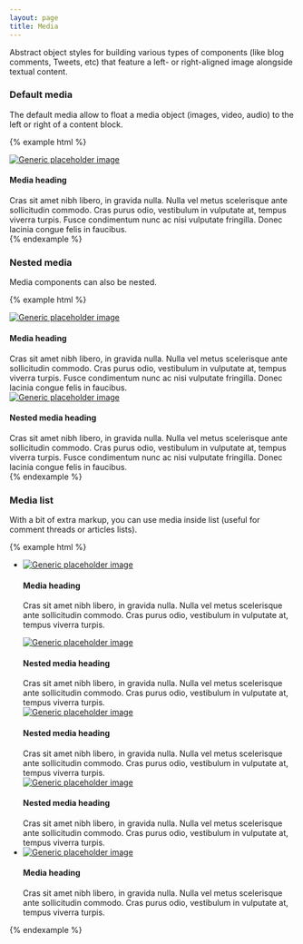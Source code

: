 ```yaml
---
layout: page
title: Media
---
```


Abstract object styles for building various types of components (like blog comments, Tweets, etc) that feature a left- or right-aligned image alongside textual content.

### Default media

The default media allow to float a media object (images, video, audio) to the left or right of a content block.

{% example html %}
<div class="media">
  <a class="pull-left" href="#">
    <img class="media-object" data-src="holder.js/64x64" alt="Generic placeholder image">
  </a>
  <div class="media-body">
    <h4 class="media-heading">Media heading</h4>
    Cras sit amet nibh libero, in gravida nulla. Nulla vel metus scelerisque ante sollicitudin commodo. Cras purus odio, vestibulum in vulputate at, tempus viverra turpis. Fusce condimentum nunc ac nisi vulputate fringilla. Donec lacinia congue felis in faucibus.
  </div>
</div>
{% endexample %}

### Nested media

Media components can also be nested.

{% example html %}
<div class="media">
  <a class="pull-left" href="#">
    <img class="media-object" data-src="holder.js/64x64" alt="Generic placeholder image">
  </a>
  <div class="media-body">
    <h4 class="media-heading">Media heading</h4>
    Cras sit amet nibh libero, in gravida nulla. Nulla vel metus scelerisque ante sollicitudin commodo. Cras purus odio, vestibulum in vulputate at, tempus viverra turpis. Fusce condimentum nunc ac nisi vulputate fringilla. Donec lacinia congue felis in faucibus.
    <div class="media">
      <a class="pull-left" href="#">
        <img class="media-object" data-src="holder.js/64x64" alt="Generic placeholder image">
      </a>
      <div class="media-body">
        <h4 class="media-heading">Nested media heading</h4>
        Cras sit amet nibh libero, in gravida nulla. Nulla vel metus scelerisque ante sollicitudin commodo. Cras purus odio, vestibulum in vulputate at, tempus viverra turpis. Fusce condimentum nunc ac nisi vulputate fringilla. Donec lacinia congue felis in faucibus.
      </div>
    </div>
  </div>
</div>
{% endexample %}

### Media list

With a bit of extra markup, you can use media inside list (useful for comment threads or articles lists).

{% example html %}
<ul class="media-list">
  <li class="media">
    <a class="pull-left" href="#">
      <img class="media-object" data-src="holder.js/64x64" alt="Generic placeholder image">
    </a>
    <div class="media-body">
      <h4 class="media-heading">Media heading</h4>
      <p>Cras sit amet nibh libero, in gravida nulla. Nulla vel metus scelerisque ante sollicitudin commodo. Cras purus odio, vestibulum in vulputate at, tempus viverra turpis.</p>
      <!-- Nested media object -->
      <div class="media">
        <a class="pull-left" href="#">
          <img class="media-object" data-src="holder.js/64x64" alt="Generic placeholder image">
        </a>
        <div class="media-body">
          <h4 class="media-heading">Nested media heading</h4>
          Cras sit amet nibh libero, in gravida nulla. Nulla vel metus scelerisque ante sollicitudin commodo. Cras purus odio, vestibulum in vulputate at, tempus viverra turpis.
          <!-- Nested media object -->
          <div class="media">
            <a class="pull-left" href="#">
              <img class="media-object" data-src="holder.js/64x64" alt="Generic placeholder image">
            </a>
            <div class="media-body">
              <h4 class="media-heading">Nested media heading</h4>
              Cras sit amet nibh libero, in gravida nulla. Nulla vel metus scelerisque ante sollicitudin commodo. Cras purus odio, vestibulum in vulputate at, tempus viverra turpis.
            </div>
          </div>
        </div>
      </div>
      <!-- Nested media object -->
      <div class="media">
        <a class="pull-left" href="#">
          <img class="media-object" data-src="holder.js/64x64" alt="Generic placeholder image">
        </a>
        <div class="media-body">
          <h4 class="media-heading">Nested media heading</h4>
          Cras sit amet nibh libero, in gravida nulla. Nulla vel metus scelerisque ante sollicitudin commodo. Cras purus odio, vestibulum in vulputate at, tempus viverra turpis.
        </div>
      </div>
    </div>
  </li>
  <li class="media">
    <a class="pull-right" href="#">
      <img class="media-object" data-src="holder.js/64x64" alt="Generic placeholder image">
    </a>
    <div class="media-body">
      <h4 class="media-heading">Media heading</h4>
      Cras sit amet nibh libero, in gravida nulla. Nulla vel metus scelerisque ante sollicitudin commodo. Cras purus odio, vestibulum in vulputate at, tempus viverra turpis.
    </div>
  </li>
</ul>
{% endexample %}

